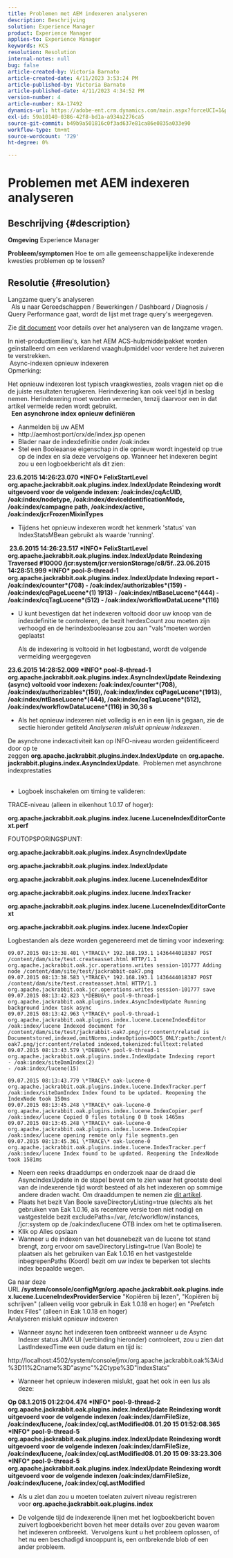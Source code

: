 ```yaml
---
title: Problemen met AEM indexeren analyseren
description: Beschrijving
solution: Experience Manager
product: Experience Manager
applies-to: Experience Manager
keywords: KCS
resolution: Resolution
internal-notes: null
bug: false
article-created-by: Victoria Barnato
article-created-date: 4/11/2023 3:53:24 PM
article-published-by: Victoria Barnato
article-published-date: 4/11/2023 4:34:52 PM
version-number: 4
article-number: KA-17492
dynamics-url: https://adobe-ent.crm.dynamics.com/main.aspx?forceUCI=1&pagetype=entityrecord&etn=knowledgearticle&id=8ef51dfc-80d8-ed11-a7c7-6045bd006d92
exl-id: 59a10140-0386-42f8-bd1a-a934a2276ca5
source-git-commit: b49b9a501816c0f3ad637e81ca86e0835a033e90
workflow-type: tm+mt
source-wordcount: '729'
ht-degree: 0%

---
```


# Problemen met AEM indexeren analyseren

## Beschrijving {#description}

<b>Omgeving</b>
Experience Manager


<b>Probleem/symptomen</b>
Hoe te om alle gemeenschappelijke indexerende kwesties problemen op te lossen?


## Resolutie {#resolution}

Langzame query&#39;s analyseren<br> 
Als u naar Gereedschappen / Bewerkingen / Dashboard / Diagnosis / Query Performance gaat, wordt de lijst met trage query&#39;s weergegeven.

Zie [dit document](https://docs.adobe.com/docs/en/aem/6-2/deploy/platform/queries-and-indexing.html#Troubleshooting%20indexing%20issues) voor details over het analyseren van de langzame vragen.

In niet-productiemilieu&#39;s, kan het AEM ACS-hulpmiddelpakket worden geïnstalleerd om een verklarend vraaghulpmiddel voor verdere het zuiveren te verstrekken.
<br> Async-indexen opnieuw indexeren<br>
Opmerking:

Het opnieuw indexeren lost typisch vraagkwesties, zoals vragen niet op die de juiste resultaten terugkeren. Herindexering kan ook veel tijd in beslag nemen. Herindexering moet worden vermeden, tenzij daarvoor een in dat artikel vermelde reden wordt gebruikt.
<br> 
<b>Een asynchrone index opnieuw definiëren</b>

- Aanmelden bij uw AEM
- http://aemhost:port/crx/de/index.jsp openen
- Blader naar de indexdefinitie onder /oak:index
- Stel een Booleaanse eigenschap in die opnieuw wordt ingesteld op true op de index en sla deze vervolgens op. Wanneer het indexeren begint zou u een logboekbericht als dit zien:


<b>23.6.2015 14:26:23.070 \*INFO\* FelixStartLevel org.apache.jackrabbit.oak.plugins.index.IndexUpdate Reindexing wordt uitgevoerd voor de volgende indexen: /oak:index/cqAcUID, /oak:index/nodetype, /oak:index/deviceIdentificationMode, /oak:index/campagne path, /oak:index/active, /oak:index/jcrFrozenMixinTypes</b>

- Tijdens het opnieuw indexeren wordt het kenmerk &#39;status&#39; van IndexStatsMBean gebruikt als waarde &#39;running&#39;.

<b> 23.6.2015 14:26:23.517 \*INFO\* FelixStartLevel org.apache.jackrabbit.oak.plugins.index.IndexUpdate Reindexing Traversed #10000 /jcr:system/jcr:versionStorage/c8/5f..23.06.2015 14:28:51.999 \*INFO\* pool-8-thread-1 org.apache.jackrabbit.oak.plugins.index.IndexUpdate Indexing report - /oak:index/counter\*(708) - /oak:index/authorizables\*(159) - /oak:index/cqPageLucene\*(1) 1913) - /oak:index/ntBaseLucene\*(444) - /oak:index/cqTagLucene\*(512) - /oak:index/workflowDataLucene\*(116)</b>
- U kunt bevestigen dat het indexeren voltooid door uw knoop van de indexdefinitie te controleren, de bezit herdexCount zou moeten zijn verhoogd en de herindexbooleaanse zou aan &quot;vals&quot;moeten worden geplaatst

  Als de indexering is voltooid in het logbestand, wordt de volgende vermelding weergegeven

<b>23.6.2015 14:28:52.009 \*INFO\* pool-8-thread-1 org.apache.jackrabbit.oak.plugins.index.AsyncIndexUpdate Reindexing (async) voltooid voor indexen: /oak:index/counter\*(708), /oak:index/authorizables\*(159), /oak:index/index cqPageLucene\*(1913), /oak:index/ntBaseLucene\*(444), /oak:index/cqTagLucene\*(512), /oak:index/workflowDataLucene\*(116) in 30,36 s</b>
- Als het opnieuw indexeren niet volledig is en in een lijn is gegaan, zie de sectie hieronder getiteld *Analyseren mislukt opnieuw indexeren*.


De asynchrone indexactiviteit kan op INFO-niveau worden geïdentificeerd door op te zeggen <b>org.apache.jackrabbit.plugins.index.IndexUpdate</b> en <b>org.apache.jackrabbit.plugins.index.AsyncIndexUpdate</b>.
 Problemen met asynchrone indexprestaties<br> 
- Logboek inschakelen om timing te valideren:


TRACE-niveau (alleen in eikenhout 1.0.17 of hoger):

<b>org.apache.jackrabbit.oak.plugins.index.lucene.LuceneIndexEditorContext.perf</b>

FOUTOPSPORINGSPUNT:

<b>org.apache.jackrabbit.oak.plugins.index.AsyncIndexUpdate</b>

<b>org.apache.jackrabbit.oak.plugins.index.IndexUpdate</b>

<b>org.apache.jackrabbit.oak.plugins.index.lucene.LuceneIndexEditor</b>

<b>org.apache.jackrabbit.oak.plugins.index.lucene.IndexTracker</b>

<b>org.apache.jackrabbit.oak.plugins.index.lucene.LuceneIndexEditorContext</b>

<b>org.apache.jackrabbit.oak.plugins.index.lucene.IndexCopier</b>

Logbestanden als deze worden gegenereerd met de timing voor indexering:

```
09.07.2015 08:13:38.401 \*TRACE\* 192.168.193.1 1436444018387 POST /content/dam/site/test.createasset.html HTTP/1.1 org.apache.jackrabbit.oak.jcr.operations.writes session-101777 Adding node /content/dam/site/test/jackrabbit-oak7.png
09.07.2015 08:13:38.583 \*TRACE\* 192.168.193.1 1436444018387 POST /content/dam/site/test.createasset.html HTTP/1.1 org.apache.jackrabbit.oak.jcr.operations.writes session-101777 save
09.07.2015 08:13:42.823 \*DEBUG\* pool-9-thread-1 org.apache.jackrabbit.oak.plugins.index.AsyncIndexUpdate Running background index task async
09.07.2015 08:13:42.963 \*TRACE\* pool-9-thread-1 org.apache.jackrabbit.oak.plugins.index.lucene.LuceneIndexEditor /oak:index/lucene Indexed document for /content/dam/site/test/jackrabbit-oak7.png/jcr:content/related is Documentstored,indexed,omitNorms,indexOptions=DOCS_ONLY:path:/content/dam/site/test/jackrabbit-oak7.png/jcr:content/related indexed,tokenized:fulltext:related
09.07.2015 08:13:43.579 \*DEBUG\* pool-9-thread-1 org.apache.jackrabbit.oak.plugins.index.IndexUpdate Indexing report
- /oak:index/siteDamIndex(2)
- /oak:index/lucene(15)
```

```
09.07.2015 08:13:43.779 \*TRACE\* oak-lucene-0 org.apache.jackrabbit.oak.plugins.index.lucene.IndexTracker.perf /oak:index/siteDamIndex Index found to be updated. Reopening the IndexNode took 150ms
09.07.2015 08:13:45.248 \*TRACE\* oak-lucene-0 org.apache.jackrabbit.oak.plugins.index.lucene.IndexCopier.perf /oak:index/lucene Copied 0 files totaling 0 B took 1465ms
09.07.2015 08:13:45.248 \*TRACE\* oak-lucene-0 org.apache.jackrabbit.oak.plugins.index.lucene.IndexCopier /oak:index/lucene opening remote only file segments.gen
09.07.2015 08:13:45.361 \*TRACE\* oak-lucene-0 org.apache.jackrabbit.oak.plugins.index.lucene.IndexTracker.perf /oak:index/lucene Index found to be updated. Reopening the IndexNode took 1581ms
```

- Neem een reeks draaddumps en onderzoek naar de draad die AsyncIndexUpdate in de stapel bevat om te zien waar het grootste deel van de indexerende tijd wordt besteed of als het indexeren op sommige andere draden wacht. Om draaddumpen te nemen zie [dit artikel](https://experienceleague.adobe.com/docs/experience-cloud-kcs/kbarticles/KA-17452.html).
- Plaats het bezit Van Boole saveDirectoryListing=true (slechts als het gebruiken van Eak 1.0.16, als recentere versie toen niet nodig) en vastgestelde bezit excludePaths=/var, /etc/workflow/instances, /jcr:system op de /oak:index/lucene OTB index om het te optimaliseren.
- Klik op Alles opslaan
- Wanneer u de indexen van het douanebezit van de lucene tot stand brengt, zorg ervoor om saveDirectoryListing=true (Van Boole) te plaatsen als het gebruiken van Eak 1.0.16 en het vastgestelde inbegrepenPaths (Koord) bezit om uw index te beperken tot slechts index bepaalde wegen.


Ga naar deze URL <b>/system/console/configMgr/org.apache.jackrabbit.oak.plugins.index.lucene.LuceneIndexProviderService</b> &quot;Kopiëren bij lezen&quot;, &quot;Kopiëren bij schrijven&quot; (alleen veilig voor gebruik in Eak 1.0.18 en hoger) en &quot;Prefetch Index Files&quot; (alleen in Eak 1.0.18 en hoger)
<br>Analyseren mislukt opnieuw indexeren<br>
- Wanneer async het indexeren toen ontbreekt wanneer u de Async Indexer status JMX UI (verbinding hieronder) controleert, zou u zien dat LastIndexedTime een oude datum en tijd is:


http://localhost:4502/system/console/jmx/org.apache.jackrabbit.oak%3Aid%3D11%2Cname%3D&quot;async&quot;%2Ctype%3D&quot;IndexStats&quot;

- Wanneer het opnieuw indexeren mislukt, gaat het ook in een lus als deze:


<b>Op 08.1.2015 01:22:04.474 \*INFO\* pool-9-thread-2 org.apache.jackrabbit.oak.plugins.index.IndexUpdate Reindexing wordt uitgevoerd voor de volgende indexen /oak:index/damFileSize, /oak:index/lucene, /oak:index/cqLastModified08.01.20 15 01:52:08.365 \*INFO\* pool-9-thread-5 org.apache.jackrabbit.oak.plugins.index.IndexUpdate Reindexing wordt uitgevoerd voor de volgende indexen /oak:index/damFileSize, /oak:index/lucene, /oak:index/cqLastModified08.01.20 15 09:33:23.306 \*INFO\* pool-9-thread-5 org.apache.jackrabbit.oak.plugins.index.IndexUpdate Reindexing wordt uitgevoerd voor de volgende indexen /oak:index/damFileSize, /oak:index/lucene, /oak:index/cqLastModified</b>

- Als u ziet dan zou u moeten toelaten zuivert niveau registreren voor <b>org.apache.jackrabbit.oak.plugins.index</b>


- De volgende tijd de indexerende lijnen met het logboekbericht boven zuivert logboekbericht boven het meer details over zou geven waarom het indexeren ontbreekt.  Vervolgens kunt u het probleem oplossen, of het nu een beschadigd knooppunt is, een ontbrekende blob of een ander probleem.
